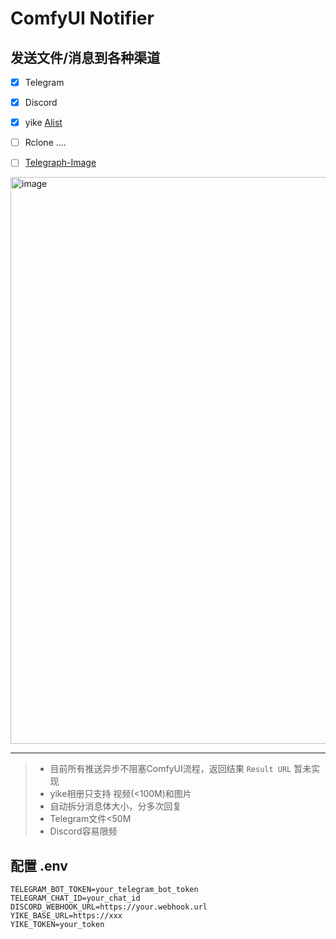 # ComfyUI Notifier


## 发送文件/消息到各种渠道

- [x] Telegram
- [x] Discord
- [x] yike [Alist](https://github.com/alist-org/alist.git) 
- [ ] Rclone ....
- [ ] [Telegraph-Image](https://github.com/cf-pages/Telegraph-Image.git)


<img width="907" alt="image" src="https://github.com/GentlemanHu/ComfyUI-Notifier/assets/34559079/e764aa8a-7682-495b-9e1e-876a6c410155">

---

> - 目前所有推送异步不阻塞ComfyUI流程，返回结果 `Result URL` 暂未实现
> - yike相册只支持 视频(<100M)和图片
> - 自动拆分消息体大小，分多次回复
> - Telegram文件<50M
> - Discord容易限频

## 配置 .env

```
TELEGRAM_BOT_TOKEN=your_telegram_bot_token
TELEGRAM_CHAT_ID=your_chat_id
DISCORD_WEBHOOK_URL=https://your.webhook.url
YIKE_BASE_URL=https://xxx
YIKE_TOKEN=your_token
```
